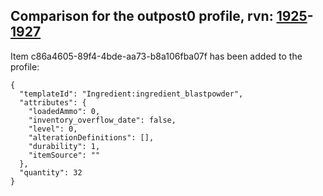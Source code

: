 ## Comparison for the outpost0 profile, rvn: [1925](https://github.com/PRO100KatYT/FortniteProfileRevisions/tree/main/profiles/outpost0/1925%20outpost0.json)-[1927](https://github.com/PRO100KatYT/FortniteProfileRevisions/tree/main/profiles/outpost0/1927%20outpost0.json)

Item c86a4605-89f4-4bde-aa73-b8a106fba07f has been added to the profile:

```
{
  "templateId": "Ingredient:ingredient_blastpowder",
  "attributes": {
    "loadedAmmo": 0,
    "inventory_overflow_date": false,
    "level": 0,
    "alterationDefinitions": [],
    "durability": 1,
    "itemSource": ""
  },
  "quantity": 32
}
```

<br><br>
